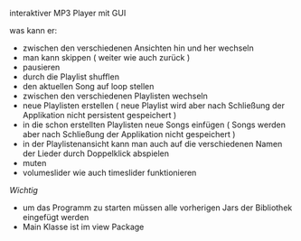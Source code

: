 interaktiver MP3 Player mit GUI

was kann er: 
  - zwischen den verschiedenen Ansichten hin und her wechseln
  - man kann skippen ( weiter wie auch zurück )
  - pausieren
  - durch die Playlist shufflen
  - den aktuellen Song auf loop stellen
  - zwischen den verschiedenen Playlisten wechseln
  - neue Playlisten erstellen ( neue Playlist wird aber nach Schließung der Applikation nicht persistent gespeichert )
  - in die schon erstellten Playlisten neue Songs einfügen ( Songs werden aber nach Schließung der Applikation nicht gespeichert )
  - in der Playlistenansicht kann man auch auf die verschiedenen Namen der Lieder durch Doppelklick abspielen
  - muten
  - volumeslider wie auch timeslider funktionieren 
  
  
  *Wichtig* 
  - um das Programm zu starten müssen alle vorherigen Jars der Bibliothek eingefügt werden
  - Main Klasse ist im view Package
